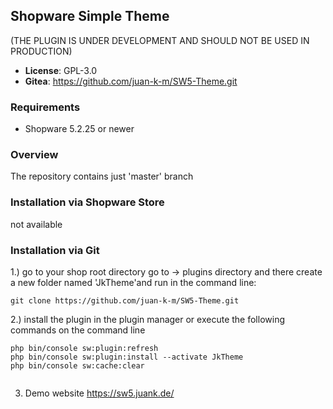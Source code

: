 ## Shopware Simple Theme
(THE PLUGIN IS UNDER DEVELOPMENT AND SHOULD NOT BE USED IN PRODUCTION)


- **License**: GPL-3.0
- **Gitea**: https://github.com/juan-k-m/SW5-Theme.git

### Requirements
- Shopware 5.2.25 or newer

### Overview

The repository contains just 'master' branch


### Installation via Shopware Store

not available

### Installation via Git
1.) go to your shop root directory go to -> plugins directory and there create a new folder named 'JkTheme'and run in the command line:

```
git clone https://github.com/juan-k-m/SW5-Theme.git

```

2.) install the plugin in the plugin manager or execute the following commands on the command line
```
php bin/console sw:plugin:refresh
php bin/console sw:plugin:install --activate JkTheme
php bin/console sw:cache:clear


```

3) Demo website https://sw5.juank.de/
